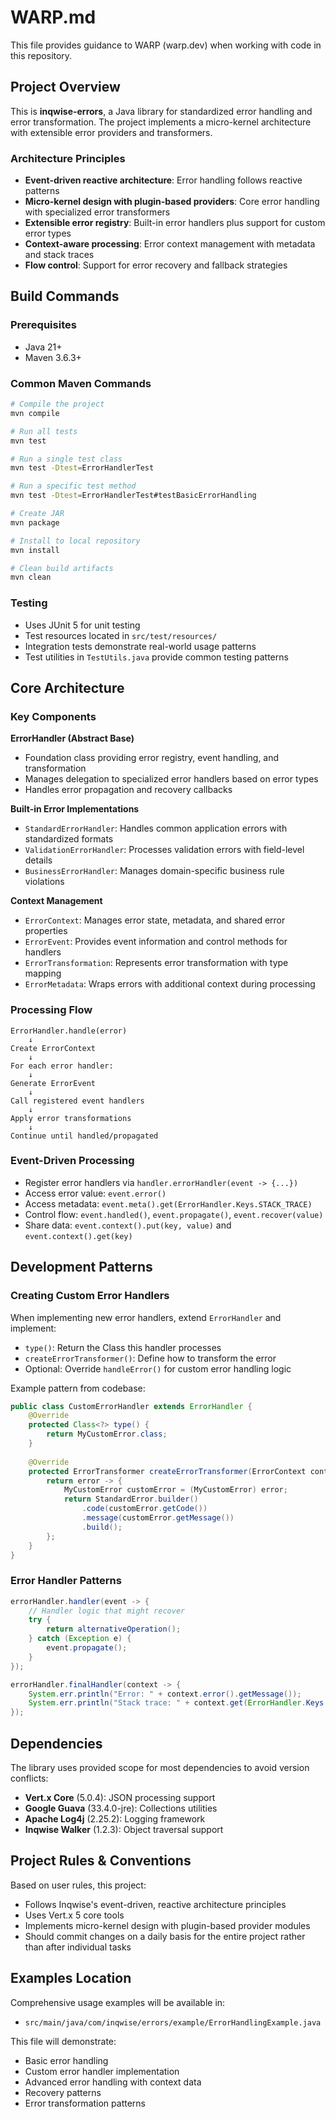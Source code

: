 # WARP.md

This file provides guidance to WARP (warp.dev) when working with code in this repository.

## Project Overview

This is **inqwise-errors**, a Java library for standardized error handling and error transformation. The project implements a micro-kernel architecture with extensible error providers and transformers.

### Architecture Principles

- **Event-driven reactive architecture**: Error handling follows reactive patterns
- **Micro-kernel design with plugin-based providers**: Core error handling with specialized error transformers
- **Extensible error registry**: Built-in error handlers plus support for custom error types
- **Context-aware processing**: Error context management with metadata and stack traces
- **Flow control**: Support for error recovery and fallback strategies

## Build Commands

### Prerequisites
- Java 21+
- Maven 3.6.3+

### Common Maven Commands
```bash
# Compile the project
mvn compile

# Run all tests
mvn test

# Run a single test class
mvn test -Dtest=ErrorHandlerTest

# Run a specific test method
mvn test -Dtest=ErrorHandlerTest#testBasicErrorHandling

# Create JAR
mvn package

# Install to local repository
mvn install

# Clean build artifacts
mvn clean
```

### Testing
- Uses JUnit 5 for unit testing
- Test resources located in `src/test/resources/`
- Integration tests demonstrate real-world usage patterns
- Test utilities in `TestUtils.java` provide common testing patterns

## Core Architecture

### Key Components

**ErrorHandler (Abstract Base)**
- Foundation class providing error registry, event handling, and transformation
- Manages delegation to specialized error handlers based on error types
- Handles error propagation and recovery callbacks

**Built-in Error Implementations**
- `StandardErrorHandler`: Handles common application errors with standardized formats  
- `ValidationErrorHandler`: Processes validation errors with field-level details
- `BusinessErrorHandler`: Manages domain-specific business rule violations

**Context Management**
- `ErrorContext`: Manages error state, metadata, and shared error properties
- `ErrorEvent`: Provides event information and control methods for handlers
- `ErrorTransformation`: Represents error transformation with type mapping
- `ErrorMetadata`: Wraps errors with additional context during processing

### Processing Flow
```
ErrorHandler.handle(error)
    ↓
Create ErrorContext  
    ↓
For each error handler:
    ↓
Generate ErrorEvent
    ↓
Call registered event handlers
    ↓
Apply error transformations
    ↓
Continue until handled/propagated
```

### Event-Driven Processing
- Register error handlers via `handler.errorHandler(event -> {...})`  
- Access error value: `event.error()`
- Access metadata: `event.meta().get(ErrorHandler.Keys.STACK_TRACE)`
- Control flow: `event.handled()`, `event.propagate()`, `event.recover(value)`
- Share data: `event.context().put(key, value)` and `event.context().get(key)`

## Development Patterns

### Creating Custom Error Handlers
When implementing new error handlers, extend `ErrorHandler` and implement:
- `type()`: Return the Class this handler processes
- `createErrorTransformer()`: Define how to transform the error
- Optional: Override `handleError()` for custom error handling logic

Example pattern from codebase:
```java
public class CustomErrorHandler extends ErrorHandler {
    @Override
    protected Class<?> type() {
        return MyCustomError.class;
    }
    
    @Override  
    protected ErrorTransformer createErrorTransformer(ErrorContext context) {
        return error -> {
            MyCustomError customError = (MyCustomError) error;
            return StandardError.builder()
                .code(customError.getCode())
                .message(customError.getMessage())
                .build();
        };
    }
}
```

### Error Handler Patterns
```java
errorHandler.handler(event -> {
    // Handler logic that might recover
    try {
        return alternativeOperation();
    } catch (Exception e) {
        event.propagate();
    }
});

errorHandler.finalHandler(context -> {
    System.err.println("Error: " + context.error().getMessage());
    System.err.println("Stack trace: " + context.get(ErrorHandler.Keys.STACK_TRACE));
});
```

## Dependencies

The library uses provided scope for most dependencies to avoid version conflicts:
- **Vert.x Core** (5.0.4): JSON processing support  
- **Google Guava** (33.4.0-jre): Collections utilities
- **Apache Log4j** (2.25.2): Logging framework
- **Inqwise Walker** (1.2.3): Object traversal support

## Project Rules & Conventions

Based on user rules, this project:
- Follows Inqwise's event-driven, reactive architecture principles
- Uses Vert.x 5 core tools
- Implements micro-kernel design with plugin-based provider modules
- Should commit changes on a daily basis for the entire project rather than after individual tasks

## Examples Location

Comprehensive usage examples will be available in:
- `src/main/java/com/inqwise/errors/example/ErrorHandlingExample.java`

This file will demonstrate:
- Basic error handling
- Custom error handler implementation  
- Advanced error handling with context data
- Recovery patterns
- Error transformation patterns